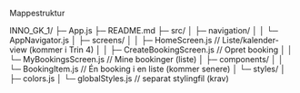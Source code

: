 Mappestruktur

INNO_GK_1/
├─ App.js
├─ README.md
├─ src/
│  ├─ navigation/
│  │  └─ AppNavigator.js
│  ├─ screens/
│  │  ├─ HomeScreen.js            // Liste/kalender-view (kommer i Trin 4)
│  │  ├─ CreateBookingScreen.js   // Opret booking
│  │  └─ MyBookingsScreen.js      // Mine bookinger (liste)
│  ├─ components/
│  │  └─ BookingItem.js           // Én booking i en liste (kommer senere)
│  └─ styles/
│     ├─ colors.js
│     └─ globalStyles.js          // separat stylingfil (krav)
